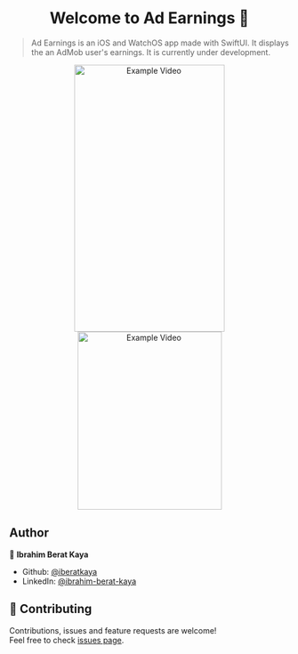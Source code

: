 <h1 align="center">Welcome to Ad Earnings 👋</h1>

> Ad Earnings is an iOS and WatchOS app made with SwiftUI. It displays the an AdMob user's earnings. It is currently under development.

<p align="center">
    <img alt="Example Video" src="https://raw.githubusercontent.com/iberatkaya/adearnings/master/screenshots/1.gif" width="270" height="480">
    <img alt="Example Video" src="https://raw.githubusercontent.com/iberatkaya/adearnings/master/screenshots/2.gif" width="259" height="320">
</p>

## Author

👤 **Ibrahim Berat Kaya**

- Github: [@iberatkaya](https://github.com/iberatkaya)
- LinkedIn: [@ibrahim-berat-kaya](https://linkedin.com/in/ibrahim-berat-kaya)

## 🤝 Contributing

Contributions, issues and feature requests are welcome!<br />Feel free to check [issues page](https://github.com/iberatkaya/ad-earnings/issues).
